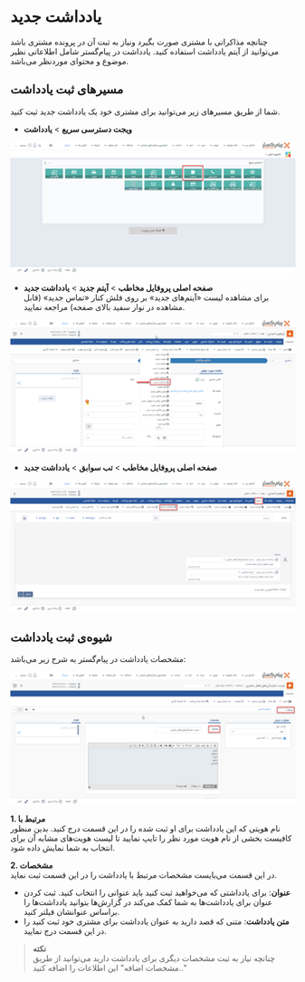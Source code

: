 # یادداشت جدید 
چنانچه مذاکراتی با مشتری صورت بگیرد ونیاز به ثبت آن در پرونده مشتری باشد می‌توانید از آیتم یادداشت استفاده کنید. یادداشت در پیام‌گستر شامل اطلاعاتی نظیر موضوع و محتوای موردنظر می‌باشد.

## مسیر‌های ثبت  یادداشت
شما از طریق مسیرهای زیر می‌توانید برای مشتری خود یک یادداشت جدید ثبت کنید.<br>
- **ویجت دسترسی سریع** > **یادداشت**

![مسیر اول ثبت یادداشت](./Images/new-note1_2.8.3.png)

- **صفحه اصلی پروفایل مخاطب** > **آیتم جدید** > **یادداشت جدید**<br>
برای مشاهده لیست «آیتم‌های جدید» بر روی فلش کنار «تماس جدید» (قابل مشاهده در نوار سفید بالای صفحه) مراجعه نمایید.

![مسیر دوم ثبت یادداشت](./Images/new-note2_2.8.3.png)

- **صفحه اصلی پروفایل مخاطب** > **تب سوابق** > **یادداشت جدید**

![مسیر سوم ثبت یادداشت](./Images/new-note3_2.8.3.png)

## شیوه‌ی ثبت یادداشت
مشخصات یادداشت در پیام‌گستر به شرح زیر می‌باشد:<br>

![ثبت قرارداد](./Images/note-information_2.8.3.png)

**1. مرتبط با**<br>
نام هویتی که این یادداشت برای او ثبت شده را در این قسمت درج کنید. بدین منظور کافیست بخشی از نام هویت مورد نظر را تایپ نمایید تا لیست هویت‌های مشابه آن برای انتخاب به شما نمایش داده شود.

**2. مشخصات**<br>
در این قسمت می‌بایست مشخصات مرتبط با یادداشت را در این قسمت ثبت نماید.

- **عنوان**: برای یادداشتی که می‌خواهید ثبت کنید باید عنوانی را انتخاب کنید. ثبت کردن عنوان برای یادداشت‌ها به شما کمک می‌کند در گزارش‌‌ها بتوانید یادداشت‌ها را براساس عنوانشان فیلتر کنید.
- **متن یادداشت**: متنی که قصد دارید به عنوان یادداشت برای مشتری خود ثبت کنید را در این قسمت درج نمایید.
>**نکته**<br>
چنانچه نیاز به ثبت مشخصات دیگری برای یادداشت دارید می‌توانید از طریق .مشخصات اضافه" این اطلاعات را اضافه کنید."
